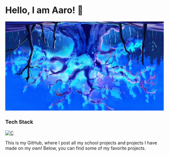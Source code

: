 # Hello, I am Aaro! 👋

![alt text](https://github.com/Aaroh4/Aaroh4/blob/main/kLLBKnm.jpg)
### Tech Stack
[![C](https://skillicons.dev/icons?i=c)]([https://skillicons.dev](https://en.wikipedia.org/wiki/C_(programming_language)))

This is my GitHub, where I post all my school projects and projects I have made on my own!
Below, you can find some of my favorite projects.

